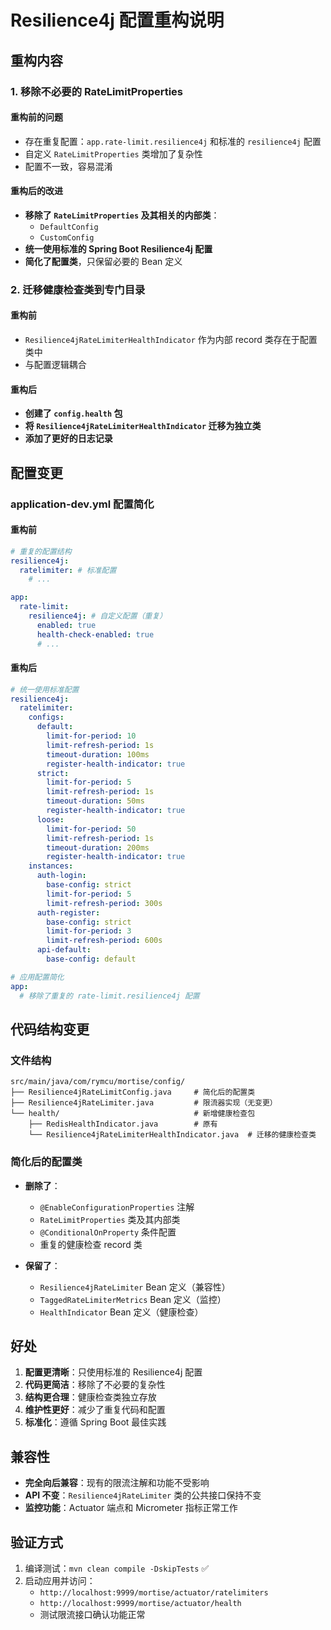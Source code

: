 # Resilience4j 配置重构说明

## 重构内容

### 1. 移除不必要的 RateLimitProperties

#### 重构前的问题
- 存在重复配置：`app.rate-limit.resilience4j` 和标准的 `resilience4j` 配置
- 自定义 `RateLimitProperties` 类增加了复杂性
- 配置不一致，容易混淆

#### 重构后的改进
- **移除了 `RateLimitProperties` 及其相关的内部类**：
  - `DefaultConfig`
  - `CustomConfig`
- **统一使用标准的 Spring Boot Resilience4j 配置**
- **简化了配置类**，只保留必要的 Bean 定义

### 2. 迁移健康检查类到专门目录

#### 重构前
- `Resilience4jRateLimiterHealthIndicator` 作为内部 record 类存在于配置类中
- 与配置逻辑耦合

#### 重构后
- **创建了 `config.health` 包**
- **将 `Resilience4jRateLimiterHealthIndicator` 迁移为独立类**
- **添加了更好的日志记录**

## 配置变更

### application-dev.yml 配置简化

#### 重构前
```yaml
# 重复的配置结构
resilience4j:
  ratelimiter: # 标准配置
    # ...

app:
  rate-limit:
    resilience4j: # 自定义配置（重复）
      enabled: true
      health-check-enabled: true
      # ...
```

#### 重构后
```yaml
# 统一使用标准配置
resilience4j:
  ratelimiter:
    configs:
      default:
        limit-for-period: 10
        limit-refresh-period: 1s
        timeout-duration: 100ms
        register-health-indicator: true
      strict:
        limit-for-period: 5
        limit-refresh-period: 1s
        timeout-duration: 50ms
        register-health-indicator: true
      loose:
        limit-for-period: 50
        limit-refresh-period: 1s
        timeout-duration: 200ms
        register-health-indicator: true
    instances:
      auth-login:
        base-config: strict
        limit-for-period: 5
        limit-refresh-period: 300s
      auth-register:
        base-config: strict
        limit-for-period: 3
        limit-refresh-period: 600s
      api-default:
        base-config: default

# 应用配置简化
app:
  # 移除了重复的 rate-limit.resilience4j 配置
```

## 代码结构变更

### 文件结构
```
src/main/java/com/rymcu/mortise/config/
├── Resilience4jRateLimitConfig.java     # 简化后的配置类
├── Resilience4jRateLimiter.java         # 限流器实现（无变更）
└── health/                              # 新增健康检查包
    ├── RedisHealthIndicator.java        # 原有
    └── Resilience4jRateLimiterHealthIndicator.java  # 迁移的健康检查类
```

### 简化后的配置类
- **删除了**：
  - `@EnableConfigurationProperties` 注解
  - `RateLimitProperties` 类及其内部类
  - `@ConditionalOnProperty` 条件配置
  - 重复的健康检查 record 类

- **保留了**：
  - `Resilience4jRateLimiter` Bean 定义（兼容性）
  - `TaggedRateLimiterMetrics` Bean 定义（监控）
  - `HealthIndicator` Bean 定义（健康检查）

## 好处

1. **配置更清晰**：只使用标准的 Resilience4j 配置
2. **代码更简洁**：移除了不必要的复杂性
3. **结构更合理**：健康检查类独立存放
4. **维护性更好**：减少了重复代码和配置
5. **标准化**：遵循 Spring Boot 最佳实践

## 兼容性

- **完全向后兼容**：现有的限流注解和功能不受影响
- **API 不变**：`Resilience4jRateLimiter` 类的公共接口保持不变
- **监控功能**：Actuator 端点和 Micrometer 指标正常工作

## 验证方式

1. 编译测试：`mvn clean compile -DskipTests` ✅
2. 启动应用并访问：
   - `http://localhost:9999/mortise/actuator/ratelimiters`
   - `http://localhost:9999/mortise/actuator/health`
   - 测试限流接口确认功能正常
